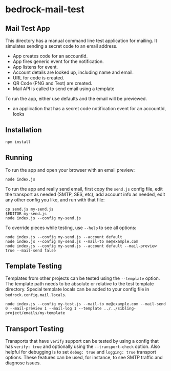 # bedrock-mail-test

## Mail Test App

This directory has a manual command line test application for mailing. It
simulates sending a secret code to an email address.

- App creates code for an accountId.
- App fires generic event for the notification.
- App listens for event.
- Account details are looked up, including name and email.
- URL for code is created.
- QR Code (PNG and Text) are created.
- Mail API is called to send email using a template

To run the app, either use defaults and the email will be previewed.

- an application that has a secret code notification event for an accountId, looks

## Installation

```
npm install
```

## Running

To run the app and open your browser with an email preview:

```
node index.js
```

To run the app and really send email, first copy the `send.js` config file,
edit the transport as needed (SMTP, SES, etc), add account info as needed, edit
any other config you like, and run with that file:

```
cp send.js my-send.js
$EDITOR my-send.js
node index.js --config my-send.js
```

To override pieces while testing, use `--help` to see all options:

```
node index.js --config my-send.js --account default
node index.js --config my-send.js --mail-to me@example.com
node index.js --config my-send.js --account default --mail-preview true --mail-send false
```

## Template Testing

Templates from other projects can be tested using the `--template` option. The
template path needs to be absolute or relative to the test template directory.
Special template locals can be added to your config file in
`bedrock.config.mail.locals`.

```
node index.js --config my-test.js --mail-to me@example.com --mail-send 0 --mail-preview 1 --mail-log 1 --template ../../sibling-project/emails/my-template
```

## Transport Testing

Transports that have `verify` support can be tested by using a config that has
`verify: true` and optionally using the `--transport-check` option. Also
helpful for debugging is to set `debug: true` and `logging: true` transport
options. These features can be used, for instance, to see SMTP traffic and
diagnose issues.
